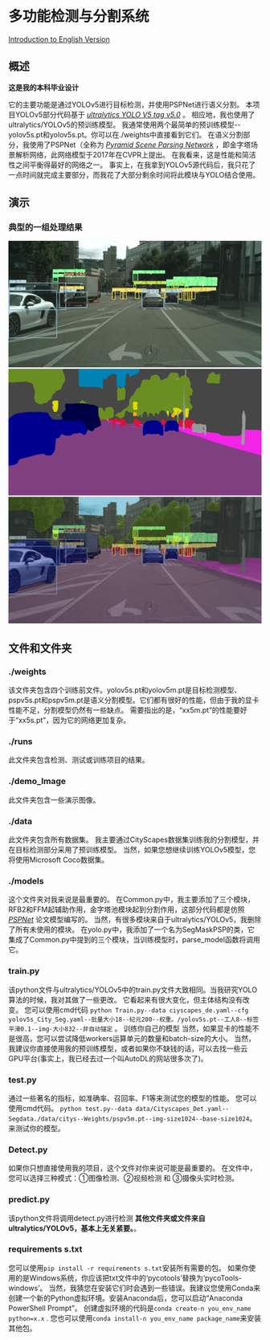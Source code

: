 # 多功能检测与分割系统
 
[Introduction to English Version](https://github.com/Cheng0829/yolov5-segmentation-car-person/blob/master/README.md)

## 概述
 
**这是我的本科毕业设计**

它的主要功能是通过YOLOv5进行目标检测，并使用PSPNet进行语义分割。
本项目YOLOv5部分代码基于 *[ultralytics YOLO V5 tag v5.0](https://github.com/ultralytics/yolov5)* 。
相应地，我也使用了ultralytics/YOLOv5的预训练模型。
我通常使用两个最简单的预训练模型--yolov5s.pt和yolov5s.pt。你可以在./weights中直接看到它们。
在语义分割部分，我使用了PSPNet（全称为 *[Pyramid Scene Parsing Network](https://arxiv.org/abs/1612.01105)*
，即金字塔场景解析网络，此网络模型于2017年在CVPR上提出。
在我看来，这是性能和简洁性之间平衡得最好的网络之一。
事实上，在我拿到YOLOv5源代码后，我只花了一点时间就完成主要部分，而我花了大部分剩余时间将此模块与YOLO结合使用。

## 演示

### 典型的一组处理结果

![](demo_image/38.png)
![](demo_image/39.png)
![](demo_image/40.png)

## 文件和文件夹

### ./weights

该文件夹包含四个训练前文件。yolov5s.pt和yolov5m.pt是目标检测模型、pspv5s.pt和pspv5m.pt是语义分割模型。它们都有很好的性能，但由于我的显卡性能不足，分割模型仍然有一些缺点。
需要指出的是，“xx5m.pt”的性能要好于“xx5s.pt”，因为它的网络更加复杂。

### ./runs

此文件夹包含检测、测试或训练项目的结果。

### ./demo_Image

此文件夹包含一些演示图像。

### ./data

此文件夹包含所有数据集。 我主要通过CityScapes数据集训练我的分割模型，并在目标检测部分采用了预训练模型。
当然，如果您想继续训练YOLOv5模型，您将使用Microsoft Coco数据集。

### ./models

这个文件夹对我来说是最重要的。
在Common.py中，我主要添加了三个模块，RFB2和FFM起辅助作用，金字塔池模块起到分割作用，这部分代码都是仿照 *[PSPNet](https://arxiv.org/abs/1612.01105)* 论文模型编写的。
当然，有很多模块来自于ultralytics/YOLOv5，我删除了所有未使用的模块。
在yolo.py中，我添加了一个名为SegMaskPSP的类，它集成了Common.py中提到的三个模块，当训练模型时，parse_model函数将调用它。

### train.py

该python文件与ultralytics/YOLOv5中的train.py文件大致相同。当我研究YOLO算法的时候，我对其做了一些更改。
它看起来有很大变化，但主体结构没有改变。
您可以使用cmd代码
`python Train.py--data ciyscapes_de.yaml--cfg yolov5s_City_Seg.yaml--批量大小18--纪元200--权重。/yolov5s.pt--工人8--标签平滑0.1--img-大小832--非自动锚定`
。
训练你自己的模型
当然，如果显卡的性能不是很高，您可以尝试降低workers运算单元的数量和batch-size的大小。
当然，我建议你直接使用我的预训练模型，或者如果你不缺钱的话，可以去找一些云GPU平台(事实上，我已经去过一个叫AutoDL的网站很多次了)。

### test.py

通过一些著名的指标，如准确率、召回率、F1等来测试您的模型的性能。
您可以使用cmd代码。
`python test.py--data data/Cityscapes_Det.yaml--Segdata./data/citys--Weights/pspv5m.pt--img-size1024--base-size1024`。
来测试你的模型。

### Detect.py

如果你只想直接使用我的项目，这个文件对你来说可能是最重要的。
在文件中，您可以选择三种模式：①图像检测、②视频检测 和 ③摄像头实时检测。

### predict.py

该python文件将调用detect.py进行检测
**其他文件夹或文件来自ultralytics/YOLOv5，基本上无关紧要。**。

### requirements s.txt

您可以使用`pip install -r requirements s.txt`安装所有需要的包。
如果你使用的是Windows系统，你应该把txt文件中的‘pycotools’替换为‘pycoTools-windows’。
当然，我猜您在安装它们时会遇到一些错误。我建议您使用Conda来创建一个新的Python虚拟环境。安装Anaconda后，您可以启动“Anaconda PowerShell Prompt”。
创建虚拟环境的代码是`conda create-n you_env_name python=x.x` .
您也可以使用`conda install-n you_env_name package_name`来安装其他包。